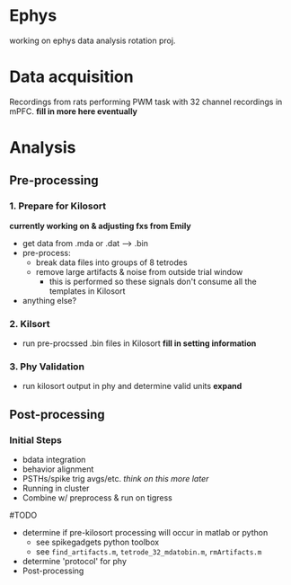 # Ephys
working on ephys data analysis rotation proj.

# Data acquisition

Recordings from rats performing PWM task with 32 channel recordings in mPFC.
**fill in more here eventually**

# Analysis

## Pre-processing

### 1. Prepare for Kilosort

**currently working on & adjusting fxs from Emily**
- get data from .mda or .dat --> .bin
- pre-process:
  - break data files into groups of 8 tetrodes
  - remove large artifacts & noise from outside trial window
      - this is performed so these signals don't consume all the templates in Kilosort
- anything else?

### 2. Kilsort

- run pre-procssed .bin files in Kilosort
**fill in setting information**

### 3. Phy Validation

- run kilosort output in phy and determine valid units
**expand**

## Post-processing

### Initial Steps

- bdata integration
- behavior alignment
- PSTHs/spike trig avgs/etc. *think on this more later*
- Running in cluster
- Combine w/ preprocess & run on tigress


#TODO

- determine if pre-kilosort processing will occur in matlab or python
  - see spikegadgets python toolbox
  - see `find_artifacts.m`, `tetrode_32_mdatobin.m`, `rmArtifacts.m`
- determine 'protocol' for phy
- Post-processing




 
